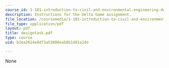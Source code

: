 ```yaml
---
course_id: 1-101-introduction-to-civil-and-environmental-engineering-design-i-fall-2006
description: Instructions for the Delta Game assignment.
file_location: /coursemedia/1-101-introduction-to-civil-and-environmental-engineering-design-i-fall-2006/b2ea2614e8d73a53806eab8b1481a2de_designtask.pdf
file_type: application/pdf
layout: pdf
title: designtask.pdf
type: course
uid: b2ea2614e8d73a53806eab8b1481a2de

---
```

None